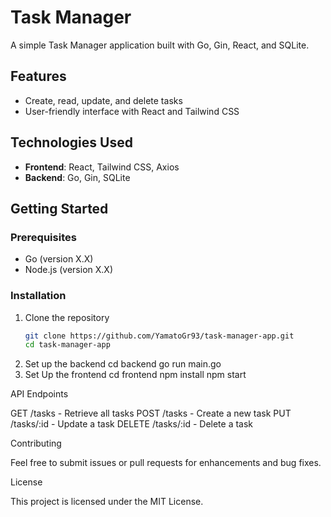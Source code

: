 # Task Manager

A simple Task Manager application built with Go, Gin, React, and SQLite.

## Features

- Create, read, update, and delete tasks
- User-friendly interface with React and Tailwind CSS

## Technologies Used

- **Frontend**: React, Tailwind CSS, Axios
- **Backend**: Go, Gin, SQLite

## Getting Started

### Prerequisites

- Go (version X.X)
- Node.js (version X.X)

### Installation

1. Clone the repository
   ```bash
   git clone https://github.com/YamatoGr93/task-manager-app.git
   cd task-manager-app
2. Set up the backend
   cd backend
   go run main.go
3. Set Up the frontend
   cd frontend
   npm install
   npm start

API Endpoints

   GET /tasks - Retrieve all tasks
   POST /tasks - Create a new task
   PUT /tasks/:id - Update a task
   DELETE /tasks/:id - Delete a task

Contributing

Feel free to submit issues or pull requests for enhancements and bug fixes.

License

This project is licensed under the MIT License.

